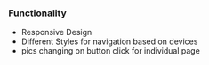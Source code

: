 ### Functionality

- Responsive Design
- Different Styles for navigation based on devices
- pics changing on button click for individual page
